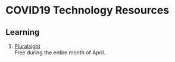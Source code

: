# COVID19 Technology Resources 

## Learning
1. [Pluralsight](https://www.pluralsight.com/)  
Free during the entire month of April. 

